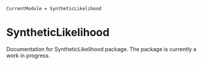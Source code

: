 ```@meta
CurrentModule = SyntheticLikelihood
```

# SyntheticLikelihood
Documentation for SyntheticLikelihood package. The package is currently a work in progress.
